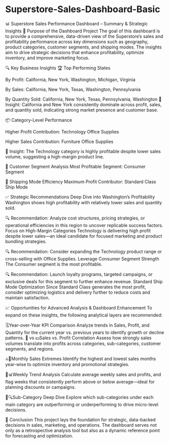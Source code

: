 # Superstore-Sales-Dashboard-Basic

📊 Superstore Sales Performance Dashboard – Summary & Strategic Insights
🎯 Purpose of the Dashboard Project
The goal of this dashboard is to provide a comprehensive, data-driven view of the Superstore’s sales and profitability performance across key dimensions such as geography, product categories, customer segments, and shipping modes. The insights aim to drive strategic decisions that enhance profitability, optimize inventory, and improve marketing focus.

🔍 Key Business Insights
🏆 Top Performing States

By Profit:
California, New York, Washington, Michigan, Virginia

By Sales:
California, New York, Texas, Washington, Pennsylvania

By Quantity Sold:
California, New York, Texas, Pennsylvania, Washington
📌 Insight: California and New York consistently dominate across profit, sales, and quantity sold, indicating strong market presence and customer base.

📦 Category-Level Performance

Higher Profit Contribution:
Technology
Office Supplies

Higher Sales Contribution:
Furniture
Office Supplies

📌 Insight: The Technology category is highly profitable despite lower sales volume, suggesting a high-margin product line.

👥 Customer Segment Analysis
Most Profitable Segment:
Consumer Segment

🚚 Shipping Mode Efficiency
Maximum Profit Contributor:
Standard Class Ship Mode

✅ Strategic Recommendations
Deep Dive into Washington’s Profitability
Washington shows high profitability with relatively lower sales and quantity sold.

🔍 Recommendation: Analyze cost structures, pricing strategies, or operational efficiencies in this region to uncover replicable success factors.
Focus on High-Margin Categories
Technology is delivering high profit despite lower sales—an ideal candidate for focused marketing and product bundling strategies.

🔍 Recommendation: Consider expanding the Technology product range or cross-selling with Office Supplies.
Leverage Consumer Segment Strength
The Consumer segment is the most profitable.

🔍 Recommendation: Launch loyalty programs, targeted campaigns, or exclusive deals for this segment to further enhance revenue.
Standard Ship Mode Optimization
Since Standard Class generates the most profit, consider optimizing logistics and delivery further to reduce costs and maintain satisfaction.

📈 Opportunities for Advanced Analysis & Dashboard Enhancement
To expand on these insights, the following analytical layers are recommended:
  
  🗓️Year-over-Year KPI Comparison
Analyze trends in Sales, Profit, and Quantity for the current year vs. previous years to identify growth or decline patterns.
  🛒 vs 💵Sales vs. Profit Correlation
Assess how strongly sales volumes translate into profits across categories, sub-categories, customer segments, and regions.
  
  🔝📅Monthly Sales Extremes
Identify the highest and lowest sales months year-wise to optimize inventory and promotional strategies.
  
  🔁📊Weekly Trend Analysis
Calculate average weekly sales and profits, and flag weeks that consistently perform above or below average—ideal for planning discounts or campaigns.
 
  🧩🔍Sub-Category Deep Dive
Explore which sub-categories under each main category are outperforming or underperforming to drive micro-level decisions.

📌 Conclusion
This project lays the foundation for strategic, data-backed decisions in sales, marketing, and operations. The dashboard serves not only as a retrospective analysis tool but also as a dynamic reference point for forecasting and optimization.
